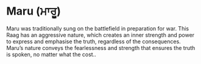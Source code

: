 # Maru (ਮਾਰੂ)

Maru was traditionally sung on the battlefield in preparation for war. This Raag has an aggressive nature, which creates an inner strength and power to express and emphasise the truth, regardless of the consequences. Maru’s nature conveys the fearlessness and strength that ensures the truth is spoken, no matter what the cost..